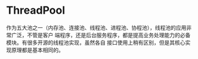 # ThreadPool
作为五大池之一（内存池、连接池、线程池、进程池、协程池），线程池的应用非常广泛，不管是客户 端程序，还是后台服务程序，都是提高业务处理能力的必备模块。有很多开源的线程池实现，虽然各自 接口使用上稍有区别，但是其核心实现原理都是基本相同的。

